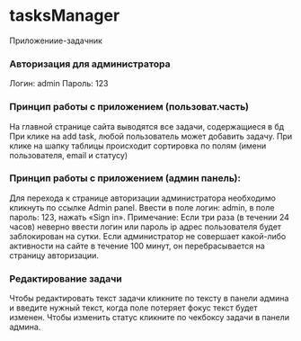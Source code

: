 # tasksManager
Приложениие-задачник

### Авторизация для администратора
Логин: admin
Пароль: 123

### Принцип работы с приложением (пользоват.часть)
На главной странице сайта выводятся все задачи, содержащиеся в бд
При клике на add task, любой пользователь может добавить задачу.
При клике на шапку таблицы происходит сортировка по полям (имени пользователя, email и статусу)

### Принцип работы с приложением (админ панель):
Для перехода к странице авторизации администратора необходимо кликнуть по ссылке Admin panel.
Ввести в поле логин: admin, в поле пароль: 123, нажать «Sign in».
Примечание:
Если три раза (в течении 24 часов) неверно ввести логин или пароль ip адрес пользователя будет заблокирован на сутки.
Если администратор не совершает какой-либо активности на сайте в течение 100 минут, он перебрасывается на страницу авторизации.

### Редактирование задачи
Чтобы редактировать текст задачи кликните по тексту в панели админа и введите нужный текст, когда поле потеряет фокус текст будет изменен.
Чтобы изменить статус кликните по чекбоксу задачи в панели админа.
